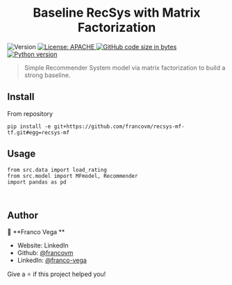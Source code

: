 <h1 align="center">Baseline RecSys with Matrix Factorization </h1>
<p>
  <img alt="Version" src="https://img.shields.io/badge/version-0.0.1-blue.svg?cacheSeconds=2592000" />
    <a href="#" target="_blank">
    <img alt="License: APACHE" src="https://img.shields.io/github/license/francovm/recsys-mf-tf" />
  </a>
  <a href="#" target="_blank">
    <img alt="GitHub code size in bytes" src="https://img.shields.io/github/languages/code-size/francovm/recsys-mf-tf" />
  </a>
  <a href="#" target="_blank">
    <img alt="Python version" src="https://img.shields.io/badge/python-%3E%3D3.7-blue" />
  </a>
</p>

> Simple Recommender System model via matrix factorization to build a strong baseline. 

## Install
From repository
```
pip install -e git+https://github.com/francovm/recsys-mf-tf.git#egg=recsys-mf
```

## Usage

```
from src.data import load_rating
from src.model import MFmodel, Recommender
import pandas as pd



```

## Author

👤 **Franco Vega **

* Website: LinkedIn
* Github: [@francovm](https://github.com/francovm)
* LinkedIn: [@franco-vega](https://www.linkedin.com/in/franco-vega/)






Give a ⭐️ if this project helped you!

